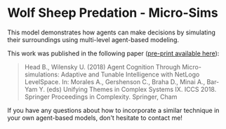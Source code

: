 # Wolf Sheep Predation - Micro-Sims
This model demonstrates how agents can make decisions by simulating their surroundings using multi-level agent-based modeling.

This work was published in the following paper ([pre-print available here](https://arxiv.org/abs/1807.10847)):

> Head B., Wilensky U. (2018) Agent Cognition Through Micro-simulations: Adaptive and Tunable Intelligence with NetLogo LevelSpace. In: Morales A., Gershenson C., Braha D., Minai A., Bar-Yam Y. (eds) Unifying Themes in Complex Systems IX. ICCS 2018. Springer Proceedings in Complexity. Springer, Cham

If you have any questions about how to incorporate a similar technique in your own agent-based models, don't hesitate to contact me!
